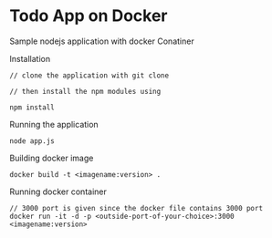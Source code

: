 # Todo App on Docker


Sample nodejs application with docker Conatiner

Installation

    // clone the application with git clone

    // then install the npm modules using
     
    npm install
    
Running the application

    node app.js
    
Building docker image

    docker build -t <imagename:version> .
    
Running docker container

    // 3000 port is given since the docker file contains 3000 port
    docker run -it -d -p <outside-port-of-your-choice>:3000 <imagename:version>
